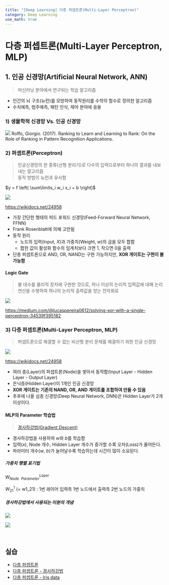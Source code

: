 ```yaml
---
title: "[Deep Learning] 다층 퍼셉트론(Multi-Layer Perceptron)"
category: Deep Learning
use_math: true
---
```


# 다층 퍼셉트론(Multi-Layer Perceptron, MLP)

## 1. 인공 신경망(Artificial Neural Network, ANN)
> 머신러닝 분야에서 연구되는 학습 알고리즘

- 인간의 뇌 구조(뉴런)를 모방하여 동작원리를 수학의 함수로 정의한 알고리즘
- 수치예측, 범주예측, 패턴 인식, 제어 분야에 응용

### 1) 생물학적 신경망 Vs. 인공 신경망

![](/assets/images/posts/dl/neuron.png)
Roffo, Giorgio. (2017). Ranking to Learn and Learning to Rank: On the Role of Ranking in Pattern Recognition Applications. 

### 2) 퍼셉트론(Perceptron)
> 인공신경망의 한 종류(선형 분리기)로 다수의 입력으로부터 하나의 결과를 내보내는 알고리즘<br>
> 동작 방법이 뉴런과 유사함

$y = f \left( \sum\limits_i w_i x_i + b \right)$

![](/assets/images/posts/dl/perceptron.png)

https://wikidocs.net/24958

- 가장 간단한 형태의 피드 포워드 신경망(Feed-Forward Neural Network, FFNN)
- Frank Rosenblatt에 의해 고안됨
- 동작 원리
    - 노드의 입력(Input, $X$)과 가중치(Weight, $w$)의 곱을 모두 합함
    - 합한 값이 활성화 함수의 임계치보다 크면 1, 작으면 0을 출력
- 단층 퍼셉트론으로 AND, OR, NAND는 구현 가능하지만, **XOR 게이트는 구현이 불가능함**

#### Logic Gate
> 불 대수를 물리적 장치에 구현한 것으로, 하나 이상의 논리적 입력값에 대해 논리 연산을 수행하여 하나의 논리적 출력값을 얻는 전자회로

![](/assets/images/posts/dl/logic_gate.png)

https://medium.com/@lucaspereira0612/solving-xor-with-a-single-perceptron-34539f395182

### 3) 다층 퍼셉트론(Multi-Layer Perceptron, MLP)
> 퍼셉트론으로 해결할 수 없는 비선형 분리 문제를 해결하기 위한 인공 신경망

![](/assets/images/posts/dl/mlp.png)

https://wikidocs.net/24958

- 여러 층(Layer)의 퍼셉트론(Node)을 쌓아서 동작함(Input Layer - Hidden Layer - Output Layer)
- 은닉층(Hidden Layer)이 1개인 인공 신경망
- **XOR 게이트는 기존의 NAND, OR, AND 게이트를 조합하여 만들 수 있음**
- 추후에 나올 심층 신경망(Deep Neural Network, DNN)은 Hidden Layer가 2개 이상이다.

#### MLP의 Parameter 학습법
> <a href="https://gilbertlim.github.io/machine%20learning/ml_gradient_descent/">경사하강법(Gradient Descent)</a>

- 경사하강법을 사용하여 $w$와 $b$를 학습함
- 입력($x$), Node 개수, Hidden Layer 개수가 증가할 수록 오차(Loss)가 줄어든다.
- 파라미터 개수($w,\ b$)가 늘어날수록 학습하는데 시간이 많이 소요된다.

##### 가중치 행렬 표기법
$W^{Layer}_{Node\ \ Parameter}$

$W^{1}_{21}$ (= w1_21) : 1번 레이어 입력측 1번 노드에서 출력측 2번 노드의 가중치

##### 경사하강법에서 사용되는 미분의 개념

![](/assets/images/posts/dl/differential_1.png)

![](/assets/images/posts/dl/differential_2.png)

<br>

## 실습
- <a href="https://colab.research.google.com/drive/1lqkgCCh-pbHf7BPqH49PuO9DgwGXhfU8?usp=sharing">다층 퍼셉트론</a>
- <a href="https://colab.research.google.com/drive/13awz7Qs639ZTNL6eKrBIe0Jt1iBaQp55?usp=sharing">다층 퍼셉트론 - 경사하강법</a>
- <a href="https://colab.research.google.com/drive/1kuDcaUriyGEKAwNCWG-Jiw5U77s2kpVi?usp=sharing">다층 퍼셉트론 - Iris data</a>